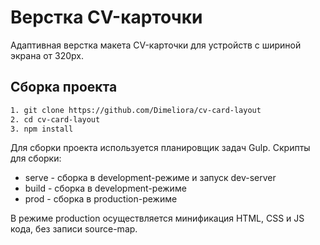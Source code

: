 # Верстка CV-карточки

Адаптивная верстка макета CV-карточки для устройств с шириной экрана от 320px.

## Сборка проекта

```bash
1. git clone https://github.com/Dimeliora/cv-card-layout
2. cd cv-card-layout
3. npm install
```

Для сборки проекта используется планировщик задач Gulp.
Скрипты для сборки:

-   serve - сборка в development-режиме и запуск dev-server
-   build - сборка в development-режиме
-   prod - сборка в production-режиме

В режиме production осуществляется минификация HTML, CSS и JS кода, без записи source-map.
